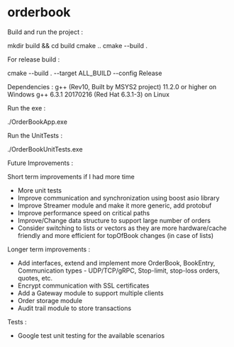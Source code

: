 # orderbook
Build and run the project : 

mkdir build && cd build
cmake ..
cmake --build .

For release build :

cmake --build . --target ALL_BUILD --config Release

Dependencies : g++ (Rev10, Built by MSYS2 project) 11.2.0 or higher on Windows
			   g++ 6.3.1 20170216 (Red Hat 6.3.1-3) on Linux

Run the exe :

./OrderBookApp.exe <inputFilePath>

Run the UnitTests :

./OrderBookUnitTests.exe <projectPath>

Future Improvements :

Short term improvements if I had more time 

- More unit tests
- Improve communication and synchronization using boost asio library
- Improve Streamer module and make it more generic, add protobuf
- Improve performance speed on critical paths
- Improve/Change data structure to support large number of orders 
- Consider switching to lists or vectors as they are more hardware/cache friendly and more efficient for topOfBook changes (in case of lists)

Longer term improvements :

- Add interfaces, extend and implement more OrderBook, BookEntry, Communication types - UDP/TCP/gRPC, Stop-limit, stop-loss orders, quotes, etc.
- Encrypt communication with SSL certificates
- Add a Gateway module to support multiple clients
- Order storage module
- Audit trail module to store transactions

Tests :

- Google test unit testing for the available scenarios

